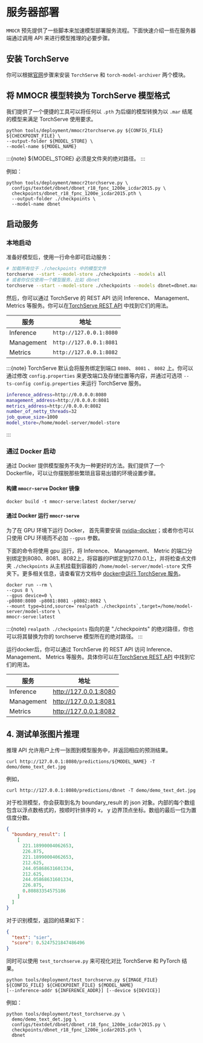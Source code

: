 # 服务器部署

`MMOCR` 预先提供了一些脚本来加速模型部署服务流程。下面快速介绍一些在服务器端通过调用 API 来进行模型推理的必要步骤。

## 安装 TorchServe

你可以根据[官网](https://github.com/pytorch/serve#install-torchserve-and-torch-model-archiver)步骤来安装 `TorchServe` 和
`torch-model-archiver` 两个模块。

##  将 MMOCR 模型转换为 TorchServe 模型格式

我们提供了一个便捷的工具可以将任何以 `.pth` 为后缀的模型转换为以 `.mar` 结尾的模型来满足 TorchServe 使用要求。

```shell
python tools/deployment/mmocr2torchserve.py ${CONFIG_FILE} ${CHECKPOINT_FILE} \
--output-folder ${MODEL_STORE} \
--model-name ${MODEL_NAME}
```

:::{note}
${MODEL_STORE} 必须是文件夹的绝对路径。
:::

例如：

```shell
python tools/deployment/mmocr2torchserve.py \
  configs/textdet/dbnet/dbnet_r18_fpnc_1200e_icdar2015.py \
  checkpoints/dbnet_r18_fpnc_1200e_icdar2015.pth \
  --output-folder ./checkpoints \
  --model-name dbnet
```

## 启动服务

### 本地启动

准备好模型后，使用一行命令即可启动服务：

```bash
# 加载所有位于 ./checkpoints 中的模型文件
torchserve --start --model-store ./checkpoints --models all
# 或者你仅仅使用一个模型服务，比如 dbnet
torchserve --start --model-store ./checkpoints --models dbnet=dbnet.mar
```

然后，你可以通过 TorchServe 的 REST API 访问 Inference、 Management、 Metrics 等服务。你可以在[TorchServe REST API](https://github.com/pytorch/serve/blob/master/docs/rest_api.md) 中找到它们的用法。


| 服务           |  地址                                                            |
| ------------------- | ----------------------- |
|  Inference | `http://127.0.0.1:8080` |
|  Management | `http://127.0.0.1:8081` |
| Metrics | `http://127.0.0.1:8082` |

:::{note}
TorchServe 默认会将服务绑定到端口 `8080`、 `8081` 、 `8082` 上。你可以通过修改 `config.properties` 来更改端口及存储位置等内容，并通过可选项 `--ts-config config.preperties` 来运行 TorchServe 服务。

```bash
inference_address=http://0.0.0.0:8080
management_address=http://0.0.0.0:8081
metrics_address=http://0.0.0.0:8082
number_of_netty_threads=32
job_queue_size=1000
model_store=/home/model-server/model-store
```

:::


### 通过 Docker 启动

通过 Docker 提供模型服务不失为一种更好的方法。我们提供了一个 Dockerfile，可以让你摆脱那些繁琐且容易出错的环境设置步骤。

#### 构建 `mmocr-serve` Docker 镜像

```shell
docker build -t mmocr-serve:latest docker/serve/
```

#### 通过 Docker 运行 `mmocr-serve`

为了在 GPU 环境下运行 Docker， 首先需要安装 [nvidia-docker](https://docs.nvidia.com/datacenter/cloud-native/container-toolkit/install-guide.html)；或者你也可以只使用 CPU 环境而不必加  `--gpus` 参数。

下面的命令将使用 gpu 运行，将 Inference、 Management、 Metric 的端口分别绑定到8080、8081、8082上，将容器的IP绑定到127.0.0.1上，并将检查点文件夹 `./checkpoints` 从主机挂载到容器的 `/home/model-server/model-store` 文件夹下。更多相关信息，请查看官方文档中 [docker中运行 TorchServe 服务](https://github.com/pytorch/serve/blob/master/docker/README.md#running-torchserve-in-a-production-docker-environment)。

```shell
docker run --rm \
--cpus 8 \
--gpus device=0 \
-p8080:8080 -p8081:8081 -p8082:8082 \
--mount type=bind,source=`realpath ./checkpoints`,target=/home/model-server/model-store \
mmocr-serve:latest
```

:::{note}
`realpath ./checkpoints` 指向的是 "./checkpoints" 的绝对路径，你也可以将其替换为你的 torchserve 模型所在的绝对路径。
:::

运行docker后，你可以通过 TorchServe 的 REST API 访问 Inference、 Management、 Metrics 等服务。具体你可以在[TorchServe REST API](https://github.com/pytorch/serve/blob/master/docs/rest_api.md) 中找到它们的用法。

| 服务           |  地址                                                            |
| ------------------- | ----------------------- |
| Inference | http://127.0.0.1:8080 |
| Management | http://127.0.0.1:8081 |
| Metrics | http://127.0.0.1:8082 |



## 4. 测试单张图片推理

推理 API 允许用户上传一张图到模型服务中，并返回相应的预测结果。

```shell
curl http://127.0.0.1:8080/predictions/${MODEL_NAME} -T demo/demo_text_det.jpg
```

例如，

```shell
curl http://127.0.0.1:8080/predictions/dbnet -T demo/demo_text_det.jpg
```

对于检测模型，你会获取到名为 boundary_result 的 json 对象。内部的每个数组包含以浮点数格式的，按顺时针排序的 x， y 边界顶点坐标。数组的最后一位为置信度分数。
```json
{
  "boundary_result": [
    [
      221.18990004062653,
      226.875,
      221.18990004062653,
      212.625,
      244.05868631601334,
      212.625,
      244.05868631601334,
      226.875,
      0.80883354575186
    ]
  ]
}
```

对于识别模型，返回的结果如下：

```json
{
  "text": "sier",
  "score": 0.5247521847486496
}
```

同时可以使用 `test_torchserve.py` 来可视化对比 TorchServe 和 PyTorch 结果。

```shell
python tools/deployment/test_torchserve.py ${IMAGE_FILE} ${CONFIG_FILE} ${CHECKPOINT_FILE} ${MODEL_NAME}
[--inference-addr ${INFERENCE_ADDR}] [--device ${DEVICE}]
```

例如：

```shell
python tools/deployment/test_torchserve.py \
  demo/demo_text_det.jpg \
  configs/textdet/dbnet/dbnet_r18_fpnc_1200e_icdar2015.py \
  checkpoints/dbnet_r18_fpnc_1200e_icdar2015.pth \
  dbnet
```

